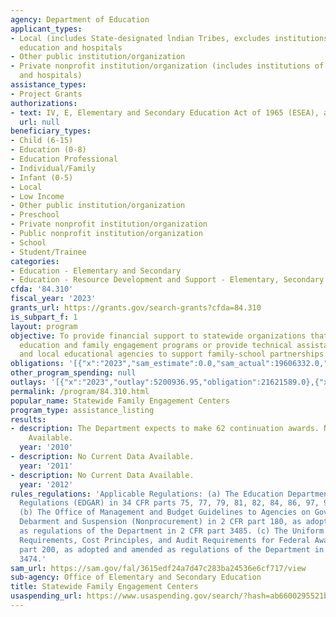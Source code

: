 ```yaml
---
agency: Department of Education
applicant_types:
- Local (includes State-designated lndian Tribes, excludes institutions of higher
  education and hospitals
- Other public institution/organization
- Private nonprofit institution/organization (includes institutions of higher education
  and hospitals)
assistance_types:
- Project Grants
authorizations:
- text: IV, E, Elementary and Secondary Education Act of 1965 (ESEA), as amended.
  url: null
beneficiary_types:
- Child (6-15)
- Education (0-8)
- Education Professional
- Individual/Family
- Infant (0-5)
- Local
- Low Income
- Other public institution/organization
- Preschool
- Private nonprofit institution/organization
- Public nonprofit institution/organization
- School
- Student/Trainee
categories:
- Education - Elementary and Secondary
- Education - Resource Development and Support - Elementary, Secondary Education
cfda: '84.310'
fiscal_year: '2023'
grants_url: https://grants.gov/search-grants?cfda=84.310
is_subpart_f: 1
layout: program
objective: To provide financial support to statewide organizations that conduct parent
  education and family engagement programs or provide technical assistance to State
  and local educational agencies to support family-school partnerships.
obligations: '[{"x":"2023","sam_estimate":0.0,"sam_actual":19606332.0,"usa_spending_actual":18672669.0},{"x":"2024","sam_estimate":0.0,"sam_actual":19615928.0,"usa_spending_actual":18317456.32},{"x":"2025","sam_estimate":0.0,"sam_actual":19600000.0,"usa_spending_actual":0.0}]'
other_program_spending: null
outlays: '[{"x":"2023","outlay":5200936.95,"obligation":21621589.0},{"x":"2024","outlay":477698.29,"obligation":945154.0},{"x":"2025","outlay":0.0,"obligation":0.0}]'
permalink: /program/84.310.html
popular_name: Statewide Family Engagement Centers
program_type: assistance_listing
results:
- description: The Department expects to make 62 continuation awards. No Current Data
    Available.
  year: '2010'
- description: No Current Data Available.
  year: '2011'
- description: No Current Data Available.
  year: '2012'
rules_regulations: 'Applicable Regulations: (a) The Education Department General Administrative
  Regulations (EDGAR) in 34 CFR parts 75, 77, 79, 81, 82, 84, 86, 97, 98, and 99.
  (b) The Office of Management and Budget Guidelines to Agencies on Governmentwide
  Debarment and Suspension (Nonprocurement) in 2 CFR part 180, as adopted and amended
  as regulations of the Department in 2 CFR part 3485. (c) The Uniform Administrative
  Requirements, Cost Principles, and Audit Requirements for Federal Awards in 2 CFR
  part 200, as adopted and amended as regulations of the Department in 2 CFR part
  3474.'
sam_url: https://sam.gov/fal/3615edf24a7d47c283ba24536e6cf717/view
sub-agency: Office of Elementary and Secondary Education
title: Statewide Family Engagement Centers
usaspending_url: https://www.usaspending.gov/search/?hash=ab6600295521b0ae64fe41a7d74124a3
---
```

